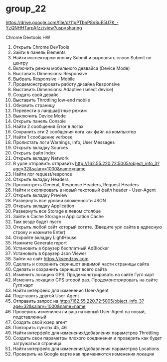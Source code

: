 # group_22
https://drive.google.com/file/d/11pPTbnP8nSuE5U7K_-YzQNHHTarpAfzz/view?usp=sharing

Chrome Devtools HW

 1. Открыть Chrome DevTools
 2. Зайти в панель Elements
 3. Найти инспектором кнопку Submit и выровнять слово Submit по центру
 4. Включить режим мобильного деввайса (Device Mode)
 5. Выставить Dimensions: Responsive 
 6. Выбрать Responsive - Mobile
 7. Продемонстрировать работу дизайна Responsive
 8. Выставить Dimensions: Adaptive (select device)
 9. Создать свой девайс
 10. Выставить Throttling low-end mobile
 11. Обновить страницу
 12. Перевести в ландшафтные режим
 13. Выключить Device Mode
 14. Открыть панель Console
 15. Найти 2 сообщения Error в логах
 16. Сохранить эти 2 сообщения лога как файл на компьютер
 17. Найти 1 сообщение verbose
 18. Пролистать логи Warnings, Info, User Messages
 19. Открыть вкладку Sources
 20. Открыть файл Index
 21. Открыть вкладку Network
 22. В урле отправить отправить http://162.55.220.72:5005/object_info_3?age=32&salary=1000&name=name
 23. Найти лог request/responce  
 24. Открыть вкладку Headers
 25. Просмотреть General, Response Headers, Request Headers
 26. Найти и скопировать в новый текстовый файл header - User-Agent
 27. Открыть вкладку Preview
 28. Развернуть все уровни вложенности JSON
 29. Открыть вкладку Application
 30. Развернуть все Storage в левом столбце
 31. Зайти в Cache Storage и Application Cache
 32. Там везде будет пусто
 33. Открыть любой сайт который хотите. (Введите урл сайта в адресную строку и нажмите Enter)
 34. Откройте вкладку LightHouse
 35. Нажмите Generate report
 36. Установить в браузер бесплатный AdBlocker
 37. Установить в браузер Json Viewer
 38. Зайти на сайт https://ksendzov.com
 39. Сделать и сохранить скриншот видимой части страницы сайта
 40. Сделать и сохранить скриншот всего сайта
 41. Изменить локацию GPS. Продемонстрировать на сайте Гугл карт
 42. Изменить локацию GPS второй раз. Продемонстрировать на сайте Гугл карт
 43. Найти интерфейс для изменения User-Agent
 44. Подставить другой User-Agent
 45. Отправить запрос на http://162.55.220.72:5005/object_info_3?age=32&salary=1000&name=name
 46. Проверить изменился ли ваш нативный User-Agent на новый, подставленный
 47. Создать свой юзер агент
 48. Повторить пункты 45, 46
 49. Найти интерфейс для изменения/добавления параметров Throttling
 50. Создать свои параметры плохого соединения и проверить как будет загружаться страница
 51. Найти интерфейс для изменения/добавления параметров Locations
 52. Проверить на Google карте как применяются изменения локации
